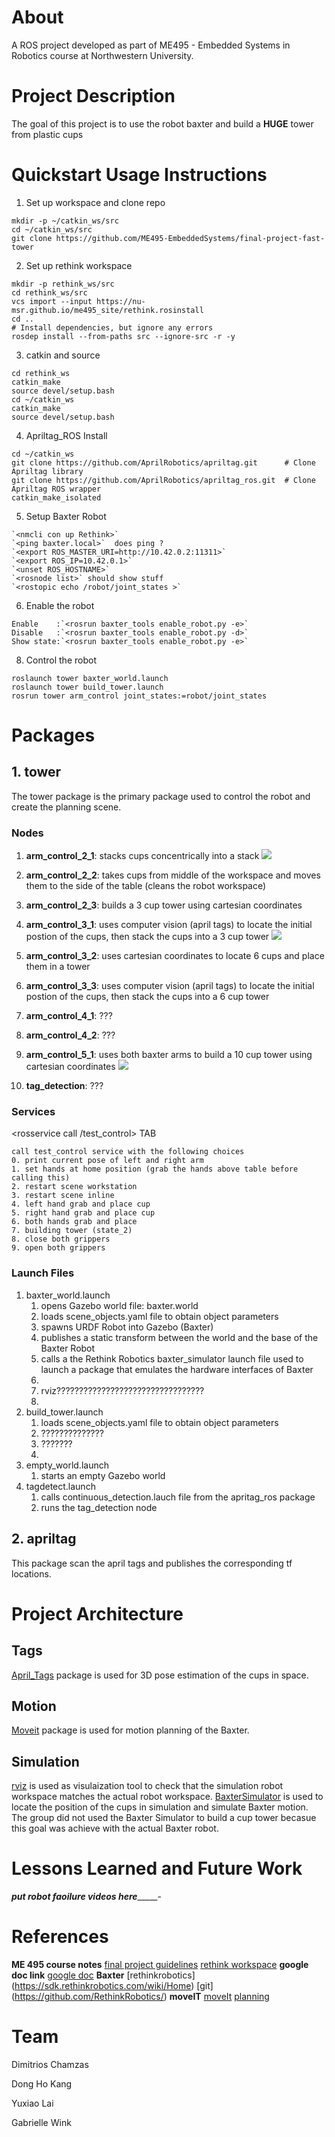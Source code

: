 # About
A ROS project developed as part of ME495 - Embedded Systems in Robotics course at Northwestern University.

# Project Description
The goal of this project is to use the robot baxter and build a **HUGE** tower from plastic cups

# Quickstart Usage Instructions
1. Set up workspace and clone repo
```
mkdir -p ~/catkin_ws/src
cd ~/catkin_ws/src
git clone https://github.com/ME495-EmbeddedSystems/final-project-fast-tower 
```
2. Set up rethink workspace
```
mkdir -p rethink_ws/src
cd rethink_ws/src
vcs import --input https://nu-msr.github.io/me495_site/rethink.rosinstall
cd ..
# Install dependencies, but ignore any errors
rosdep install --from-paths src --ignore-src -r -y 
```
3. catkin and source
```
cd rethink_ws
catkin_make
source devel/setup.bash
cd ~/catkin_ws
catkin_make
source devel/setup.bash
```
4. Apriltag_ROS Install
```
cd ~/catkin_ws
git clone https://github.com/AprilRobotics/apriltag.git      # Clone Apriltag library
git clone https://github.com/AprilRobotics/apriltag_ros.git  # Clone Apriltag ROS wrapper
catkin_make_isolated  
```
5. Setup Baxter Robot
```
`<nmcli con up Rethink>`
`<ping baxter.local>`  does ping ? 
`<export ROS_MASTER_URI=http://10.42.0.2:11311>`
`<export ROS_IP=10.42.0.1>`
`<unset ROS_HOSTNAME>`
`<rosnode list>` should show stuff
`<rostopic echo /robot/joint_states >`
```
6. Enable the robot
```
Enable    :`<rosrun baxter_tools enable_robot.py -e>`
Disable   :`<rosrun baxter_tools enable_robot.py -d>`
Show state:`<rosrun baxter_tools enable_robot.py -e>`
```
8. Control the robot 
```
roslaunch tower baxter_world.launch
roslaunch tower build_tower.launch
rosrun tower arm_control joint_states:=robot/joint_states
```

# Packages
## 1. tower
The tower package is the primary package used to control the robot and create the planning scene. 
### Nodes
1. **arm_control_2_1**: stacks cups concentrically into a stack
![](IMB_8y2szr.GIF)
2. **arm_control_2_2**: takes cups from middle of the workspace and moves them to the side of the table (cleans the robot workspace)
3. **arm_control_2_3**: builds a 3 cup tower using cartesian coordinates
4. **arm_control_3_1**: uses computer vision (april tags) to locate the initial postion of the cups, then stack the cups into a 3 cup tower 
![](IMB_NpCaFE.gif)
5. **arm_control_3_2**: uses cartesian coordinates to locate 6 cups and place them in a tower
6. **arm_control_3_3**: uses computer vision (april tags) to locate the initial postion of the cups, then stack the cups into a 6 cup tower 
7. **arm_control_4_1**: ??? 
8. **arm_control_4_2**: ???
9. **arm_control_5_1**: uses both baxter arms to build a 10 cup tower using cartesian coordinates
![](IMB_8Ma6MX.gif)

1.  **tag_detection**: ??? 
    
### Services 
<rosservice call /test_control> TAB
```   
call test_control service with the following choices
0. print current pose of left and right arm
1. set hands at home position (grab the hands above table before calling this)
2. restart scene workstation
3. restart scene inline
4. left hand grab and place cup
5. right hand grab and place cup
6. both hands grab and place
7. building tower (state_2)
8. close both grippers
9. open both grippers
```

### Launch Files
1. baxter_world.launch
   1. opens Gazebo world file: baxter.world
   2. loads scene_objects.yaml file to obtain object parameters
   3. spawns URDF Robot into Gazebo (Baxter)
   4. publishes a static transform between the world and the base of the Baxter Robot
   5. calls a the Rethink Robotics baxter_simulator launch file used to launch a package that emulates the hardware interfaces of Baxter
   6. 
   7. rviz?????????????????????????????????
   8. 
2. build_tower.launch
   1. loads scene_objects.yaml file to obtain object parameters
   2. ??????????????
   3. ???????
   4. 
3. empty_world.launch
   1. starts an empty Gazebo world
4. tagdetect.launch
   1. calls continuous_detection.lauch file from the apritag_ros package
   2. runs the tag_detection node

## 2. apriltag
This package scan the april tags and publishes the corresponding tf locations.


# Project Architecture

## Tags
[April_Tags](http://wiki.ros.org/apriltag_ros) package is used for 3D pose estimation of the cups in space. 
## Motion
[Moveit](https://moveit.ros.org/) package is used for motion planning of the Baxter.
## Simulation
[rviz](http://wiki.ros.org/rviz) is used as visulaization tool to check that the simulation robot workspace matches the actual robot workspace. 
[BaxterSimulator](https://sdk.rethinkrobotics.com/wiki/Baxter_Simulator) is used to locate the position of the cups in simulation and simulate Baxter motion. The group did not used the Baxter Simulator to build a cup tower becasue this goal was achieve with the actual Baxter robot. 

# Lessons Learned and Future Work
_________put robot faoilure videos here______________-


# References
**ME 495 course notes**
[final project guidelines](https://nu-msr.github.io/me495_site/final_project2020.html)
[rethink workspace](https://nu-msr.github.io/me495_site/lecture13_rethink.html)
**google doc link**
[google doc](https://docs.google.com/document/d/1DyX0WEIv16zhfOnIXlYJH8nFUndHB3Xdr9HTS7mL4ks/edit?usp=sharing)
**Baxter** 
[rethinkrobotics] (https://sdk.rethinkrobotics.com/wiki/Home)
[git] (https://github.com/RethinkRobotics/)
**moveIT**
[moveIt](https://sdk.rethinkrobotics.com/wiki/MoveIt_Tutorial)
[planning](https://github.com/ros-planning/moveit_robots/tree/kinetic-devel/baxter/baxter_moveit_config/config)

# Team
Dimitrios Chamzas 

Dong Ho Kang

Yuxiao Lai

Gabrielle Wink




